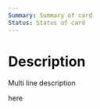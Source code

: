 ```yaml
---
Summary: Summary of card
Status: Status of card
---
```


# Description

Multi line description

here
